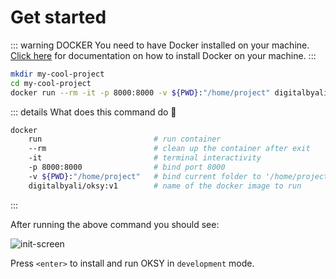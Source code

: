 # Get started

::: warning DOCKER
You need to have Docker installed on your machine. [Click here](https://docs.docker.com/get-docker/) for documentation on how to install Docker on your machine.
:::

```sh
mkdir my-cool-project
cd my-cool-project
docker run --rm -it -p 8000:8000 -v ${PWD}:"/home/project" digitalbyali/oksy:v1
```

::: details What does this command do 🤨
```sh
docker
    run                         # run container
    --rm                        # clean up the container after exit
    -it                         # terminal interactivity
    -p 8000:8000                # bind port 8000
    -v ${PWD}:"/home/project"   # bind current folder to '/home/project' in the container
    digitalbyali/oksy:v1        # name of the docker image to run
```
:::

After running the above command you should see:

![init-screen](/init-screen.png)

Press `<enter>` to install and run OKSY in `development` mode.
